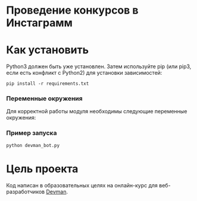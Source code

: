# Проведение конкурсов в Инстаграмм


# Как установить

Python3 должен быть уже установлен. Затем используйте pip (или pip3, если есть конфликт с Python2) для установки зависимостей:

```
pip install -r requirements.txt
```
### Переменные окружения
Для корректной работы модуля необходимы следующие переменные окружения:


### Пример запуска

```
python devman_bot.py
``` 

# Цель проекта

Код написан в образовательных целях на онлайн-курс для веб-разработчиков [Devman](dvmn.org).